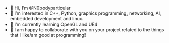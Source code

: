 - 👋 Hi, I’m @N0bodyparticular
- 👀 I’m interested in C++, Python, graphics programming, networking, AI, embedded development and linux.
- 🌱 I’m currently learning OpenGL and UE4
- 💞️ I am happy to collaborate with you on your project related to the things that I like/am good at programming!

